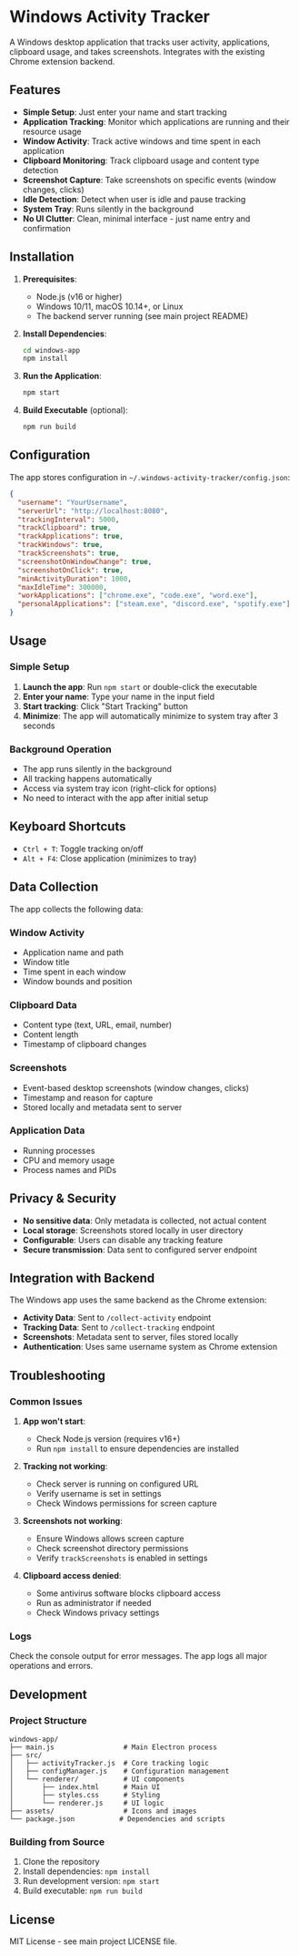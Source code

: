 # Windows Activity Tracker

A Windows desktop application that tracks user activity, applications, clipboard usage, and takes screenshots. Integrates with the existing Chrome extension backend.

## Features

- **Simple Setup**: Just enter your name and start tracking
- **Application Tracking**: Monitor which applications are running and their resource usage
- **Window Activity**: Track active windows and time spent in each application
- **Clipboard Monitoring**: Track clipboard usage and content type detection
- **Screenshot Capture**: Take screenshots on specific events (window changes, clicks)
- **Idle Detection**: Detect when user is idle and pause tracking
- **System Tray**: Runs silently in the background
- **No UI Clutter**: Clean, minimal interface - just name entry and confirmation

## Installation

1. **Prerequisites**:

   - Node.js (v16 or higher)
   - Windows 10/11, macOS 10.14+, or Linux
   - The backend server running (see main project README)

2. **Install Dependencies**:

   ```bash
   cd windows-app
   npm install
   ```

3. **Run the Application**:

   ```bash
   npm start
   ```

4. **Build Executable** (optional):
   ```bash
   npm run build
   ```

## Configuration

The app stores configuration in `~/.windows-activity-tracker/config.json`:

```json
{
  "username": "YourUsername",
  "serverUrl": "http://localhost:8080",
  "trackingInterval": 5000,
  "trackClipboard": true,
  "trackApplications": true,
  "trackWindows": true,
  "trackScreenshots": true,
  "screenshotOnWindowChange": true,
  "screenshotOnClick": true,
  "minActivityDuration": 1000,
  "maxIdleTime": 300000,
  "workApplications": ["chrome.exe", "code.exe", "word.exe"],
  "personalApplications": ["steam.exe", "discord.exe", "spotify.exe"]
}
```

## Usage

### Simple Setup

1. **Launch the app**: Run `npm start` or double-click the executable
2. **Enter your name**: Type your name in the input field
3. **Start tracking**: Click "Start Tracking" button
4. **Minimize**: The app will automatically minimize to system tray after 3 seconds

### Background Operation

- The app runs silently in the background
- All tracking happens automatically
- Access via system tray icon (right-click for options)
- No need to interact with the app after initial setup

## Keyboard Shortcuts

- `Ctrl + T`: Toggle tracking on/off
- `Alt + F4`: Close application (minimizes to tray)

## Data Collection

The app collects the following data:

### Window Activity

- Application name and path
- Window title
- Time spent in each window
- Window bounds and position

### Clipboard Data

- Content type (text, URL, email, number)
- Content length
- Timestamp of clipboard changes

### Screenshots

- Event-based desktop screenshots (window changes, clicks)
- Timestamp and reason for capture
- Stored locally and metadata sent to server

### Application Data

- Running processes
- CPU and memory usage
- Process names and PIDs

## Privacy & Security

- **No sensitive data**: Only metadata is collected, not actual content
- **Local storage**: Screenshots stored locally in user directory
- **Configurable**: Users can disable any tracking feature
- **Secure transmission**: Data sent to configured server endpoint

## Integration with Backend

The Windows app uses the same backend as the Chrome extension:

- **Activity Data**: Sent to `/collect-activity` endpoint
- **Tracking Data**: Sent to `/collect-tracking` endpoint
- **Screenshots**: Metadata sent to server, files stored locally
- **Authentication**: Uses same username system as Chrome extension

## Troubleshooting

### Common Issues

1. **App won't start**:

   - Check Node.js version (requires v16+)
   - Run `npm install` to ensure dependencies are installed

2. **Tracking not working**:

   - Check server is running on configured URL
   - Verify username is set in settings
   - Check Windows permissions for screen capture

3. **Screenshots not working**:

   - Ensure Windows allows screen capture
   - Check screenshot directory permissions
   - Verify `trackScreenshots` is enabled in settings

4. **Clipboard access denied**:
   - Some antivirus software blocks clipboard access
   - Run as administrator if needed
   - Check Windows privacy settings

### Logs

Check the console output for error messages. The app logs all major operations and errors.

## Development

### Project Structure

```
windows-app/
├── main.js                 # Main Electron process
├── src/
│   ├── activityTracker.js  # Core tracking logic
│   ├── configManager.js    # Configuration management
│   └── renderer/           # UI components
│       ├── index.html      # Main UI
│       ├── styles.css      # Styling
│       └── renderer.js     # UI logic
├── assets/                 # Icons and images
└── package.json           # Dependencies and scripts
```

### Building from Source

1. Clone the repository
2. Install dependencies: `npm install`
3. Run development version: `npm start`
4. Build executable: `npm run build`

## License

MIT License - see main project LICENSE file.
